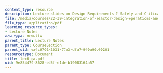 ```yaml
---
content_type: resource
description: Lecture slides on Design Requirements ? Safety and Critical Safety Functions.
file: /media/courses/22-39-integration-of-reactor-design-operations-and-safety-fall-2006/9e8544798628ed5fe1deb19083164a57_lec6_ga.pdf
file_type: application/pdf
learning_resource_types:
- Lecture Notes
ocw_type: OCWFile
parent_title: Lecture Notes
parent_type: CourseSection
parent_uid: ea4c6762-2031-77a3-dfa7-940a90b40201
resourcetype: Document
title: lec6_ga.pdf
uid: 9e854479-8628-ed5f-e1de-b19083164a57
---
```

